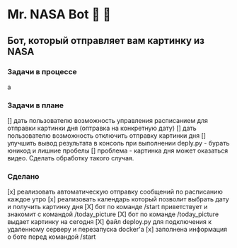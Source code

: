 # Mr. NASA Bot :rocket: :speech_balloon:

## Бот, который отправляет вам картинку из NASA

### Задачи в процессе
а

### Задачи в плане
[] дать пользователю возможность управления расписанием для отправки картинки дня (оптравка на конкретную дату)
[] дать пользователю возможность отключить отправку картинки дня 
[] улучшить вывод результата в консоль при выполнении deply.py - бурать юникод и лишние пробелы
[] проблема - картинка дня может оказаться видео. Сделать обработку такого случая.

### Сделано
[x] реализовать автоматическую отправку сообщений по расписанию каждое утро
[x] реализовать календарь который позволит выбрать дату и получить картинку дня
[X] бот по команде /start приветствует и знакомит с командой /today_picture
[X] бот по команде /today_picture выдает картинку на сегодня
[X] файл deploy.py для подключения к удаленному серверу и перезапуска docker'a
[x] заполнена информация о боте перед командой /start